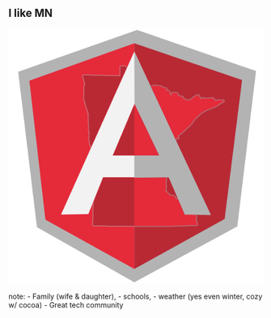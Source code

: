 ##  I like MN

![AngularMN Logo](img/angularmn-2.png "I run AngularMN")

note:
    - Family (wife & daughter),
    - schools,
    - weather (yes even winter, cozy w/ cocoa)
    - Great tech community

